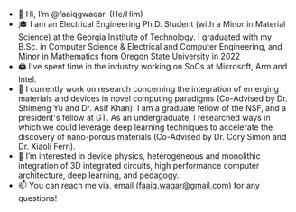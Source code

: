 - 👋 Hi, I’m @faaiqgwaqar. (He/Him)
- :mortar_board: I am an Electrical Engineering Ph.D. Student (with a Minor in Material Science) at the Georgia Institute of Technology. I graduated with my B.Sc. in Computer Science & Electrical and Computer Engineering, and Minor in Mathematics from Oregon State University in 2022
- :printer: I've spent time in the industry working on SoCs at Microsoft, Arm and Intel.
- :test_tube: I currently work on research concerning the integration of emerging materials and devices in novel computing paradigms (Co-Advised by Dr. Shimeng Yu and Dr. Asif Khan). I am a graduate fellow of the NSF, and a president's fellow at GT. As an undergraduate, I researched ways in which we could leverage deep learning techniques to accelerate the discovery of nano-porous materials (Co-Advised by Dr. Cory Simon and Dr. Xiaoli Fern).
- 👀 I’m interested in device physics, heterogeneous and monolithic integration of 3D integrated circuits, high performance computer architecture, deep learning, and pedagogy.
- 📫 You can reach me via. email (faaiq.waqar@gmail.com) for any questions!

<!---
faaiqgwaqar/faaiqgwaqar is a ✨ special ✨ repository because its `README.md` (this file) appears on your GitHub profile.
You can click the Preview link to take a look at your changes.
--->
